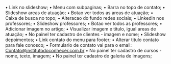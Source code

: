 
•	Link no slideshow;
•	Menu com subpaginas;
•	Barra no topo de contato;
•	Slideshow areas de atuação;
•	Botao ver todos as areas de atuação;
•	Caixa de busca no topo;
•	Alteracao do fundo redes sociais;
•	Linkedin nos professores;
•	Slideshow professores;
•	Botao ver todos as professores;
•	Adicionar imagem no artigo;
•	Visualizar imagem e titulo, igual areas de atuação;
•	No painel ter cadastro de clientes - imagem e nome;
•	Slideshow depoimentos;
•	Link contato do menu para footer;
•	Alterar titulo contato para fale conosco;
•	Formulario de contato vai para o email: Contato@institutodoconhecer.com.br
•	No painel ter cadastro de cursos - nome, texto, imagem;
•	No painel ter cadastro de galeria de imagens;


